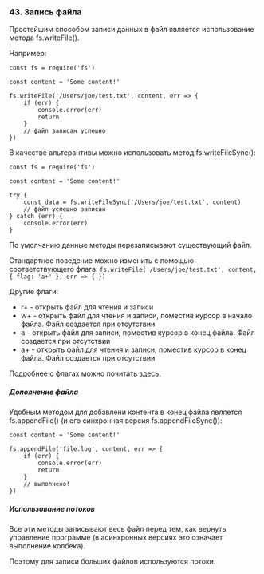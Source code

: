 ### 43\. Запись файла

Простейшим способом записи данных в файл является использование метода fs.writeFile(). 

Например:

    const fs = require('fs')

    const content = 'Some content!'

    fs.writeFile('/Users/joe/test.txt', content, err => {
        if (err) {
            console.error(err)
            return
        }
        // файл записан успешно
    })

В качестве альтерантивы можно использовать метод fs.writeFileSync():

    const fs = require('fs')

    const content = 'Some content!'

    try {
        const data = fs.writeFileSync('/Users/joe/test.txt', content)
        // файл успешно записан 
    } catch (err) {
        console.error(err)
    }

По умолчанию данные методы перезаписывают существующий файл. 

Стандартное поведение можно изменить с помощью соответствующего флага: 
`
fs.writeFile('/Users/joe/test.txt', content, { flag: 'a+' }, err => { })
`

Другие флаги:

* r+ - открыть файл для чтения и записи
* w+ - открыть файл для чтения и записи, поместив курсор в начало файла. Файл создается при отсутствии
* a - открыть файл для записи, поместив курсор в конец файла. Файл создается при отсутствии
* a+ - открыть файл для чтения и записи, поместив курсор в конец файла. Файл создается при отсутствии

Подробнее о флагах можно почитать [здесь][anchor0]. 

##### Дополнение файла

Удобным методом для добавлени контента в конец файла является fs.appendFile() (и его синхронная версия fs.appendFileSync()):

    const content = 'Some content!'

    fs.appendFile('file.log', content, err => {
        if (err) {
            console.error(err)
            return
        }
        // выполнено! 
    })

##### Использование потоков

Все эти методы записывают весь файл перед тем, как вернуть управление программе (в асинхронных версиях это означает выполнение колбека). 

Поэтому для записи больших файлов используются потоки. 

[anchor0]: https://nodejs.org/api/fs.html#fs_file_system_flags

